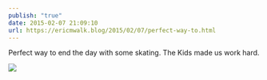 ```yaml
---
publish: "true"
date: 2015-02-07 21:09:10
url: https://ericmwalk.blog/2015/02/07/perfect-way-to.html
---
```


Perfect way to end the day with some skating. The Kids made us work hard.

![](https://ericmwalk.blog/uploads/2022/df0ad3d1b3.jpg)